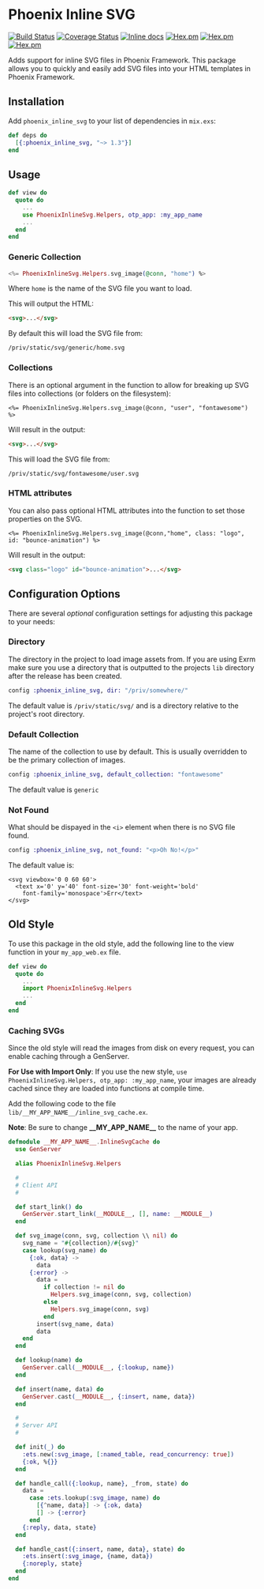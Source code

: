 # Phoenix Inline SVG

[![Build Status](https://travis-ci.org/nikkomiu/phoenix_inline_svg.svg?branch=master)](https://travis-ci.org/nikkomiu/phoenix_inline_svg)
[![Coverage Status](https://coveralls.io/repos/github/nikkomiu/phoenix_inline_svg/badge.svg?branch=master)](https://coveralls.io/github/nikkomiu/phoenix_inline_svg?branch=master)
[![Inline docs](http://inch-ci.org/github/nikkomiu/phoenix_inline_svg.svg)](http://inch-ci.org/github/nikkomiu/phoenix_inline_svg)
[![Hex.pm](https://img.shields.io/hexpm/dt/phoenix_inline_svg.svg)](https://hex.pm/packages/phoenix_inline_svg)
[![Hex.pm](https://img.shields.io/hexpm/v/phoenix_inline_svg.svg)](https://hex.pm/packages/phoenix_inline_svg)
[![Hex.pm](https://img.shields.io/hexpm/l/phoenix_inline_svg.svg)](https://hex.pm/packages/phoenix_inline_svg)

Adds support for inline SVG files in Phoenix Framework. This package
allows you to quickly and easily add SVG files into your HTML templates in Phoenix Framework.

## Installation

Add `phoenix_inline_svg` to your list of dependencies in `mix.exs`:

```elixir
def deps do
  [{:phoenix_inline_svg, "~> 1.3"}]
end
```

## Usage

```elixir
def view do
  quote do
    ...
    use PhoenixInlineSvg.Helpers, otp_app: :my_app_name
    ...
  end
end
```

### Generic Collection

```elixir
<%= PhoenixInlineSvg.Helpers.svg_image(@conn, "home") %>
```

Where `home` is the name of the SVG file you want to load.

This will output the HTML:

```html
<svg>...</svg>
```

By default this will load the SVG file from:

```
/priv/static/svg/generic/home.svg
```

### Collections

There is an optional argument in the function to allow for breaking up SVG files into collections (or folders on the filesystem):

```
<%= PhoenixInlineSvg.Helpers.svg_image(@conn, "user", "fontawesome") %>
```

Will result in the output:

```html
<svg>...</svg>
```

This will load the SVG file from:

```
/priv/static/svg/fontawesome/user.svg
```

### HTML attributes

You can also pass optional HTML attributes into the function to set
those properties on the SVG.

```
<%= PhoenixInlineSvg.Helpers.svg_image(@conn,"home", class: "logo", id: "bounce-animation") %>
```

Will result in the output:

```html
<svg class="logo" id="bounce-animation">...</svg>
```


## Configuration Options

There are several _optional_ configuration settings for adjusting this package to your needs:

### Directory

The directory in the project to load image assets from. If you are using Exrm make sure you use a directory that is outputted to the projects `lib` directory after the release has been created.

```elixir
config :phoenix_inline_svg, dir: "/priv/somewhere/"
```

The default value is `/priv/static/svg/` and is a directory relative to the project's root directory.

### Default Collection

The name of the collection to use by default. This is usually overridden to be the primary collection of images.

```elixir
config :phoenix_inline_svg, default_collection: "fontawesome"
```

The default value is `generic`

### Not Found

What should be dispayed in the `<i>` element when there is no SVG file found.

```elixir
config :phoenix_inline_svg, not_found: "<p>Oh No!</p>"
```

The default value is:

```
<svg viewbox='0 0 60 60'>
  <text x='0' y='40' font-size='30' font-weight='bold'
    font-family='monospace'>Err</text>
</svg>
```

## Old Style

To use this package in the old style, add the following line to the view function in your `my_app_web.ex` file.

```elixir
def view do
  quote do
    ...
    import PhoenixInlineSvg.Helpers
    ...
  end
end
```

### Caching SVGs

Since the old style will read the images from disk on every request, you can enable caching through a GenServer.

**For Use with Import Only**: If you use the new style, `use PhoenixInlineSvg.Helpers, otp_app: :my_app_name`, your images are already cached since they are loaded into functions at compile time.


Add the following code to the file `lib/__MY_APP_NAME__/inline_svg_cache.ex`.

**Note**: Be sure to change **\_\_MY_APP_NAME\_\_** to the name of your app.

```elixir
defmodule __MY_APP_NAME__.InlineSvgCache do
  use GenServer

  alias PhoenixInlineSvg.Helpers

  #
  # Client API
  #

  def start_link() do
    GenServer.start_link(__MODULE__, [], name: __MODULE__)
  end

  def svg_image(conn, svg, collection \\ nil) do
    svg_name = "#{collection}/#{svg}"
    case lookup(svg_name) do
      {:ok, data} ->
        data
      {:error} ->
        data =
          if collection != nil do
            Helpers.svg_image(conn, svg, collection)
          else
            Helpers.svg_image(conn, svg)
          end
        insert(svg_name, data)
        data
    end
  end

  def lookup(name) do
    GenServer.call(__MODULE__, {:lookup, name})
  end

  def insert(name, data) do
    GenServer.cast(__MODULE__, {:insert, name, data})
  end

  #
  # Server API
  #

  def init(_) do
    :ets.new(:svg_image, [:named_table, read_concurrency: true])
    {:ok, %{}}
  end

  def handle_call({:lookup, name}, _from, state) do
    data =
      case :ets.lookup(:svg_image, name) do
        [{^name, data}] -> {:ok, data}
        [] -> {:error}
      end
    {:reply, data, state}
  end

  def handle_cast({:insert, name, data}, state) do
    :ets.insert(:svg_image, {name, data})
    {:noreply, state}
  end
end
```

